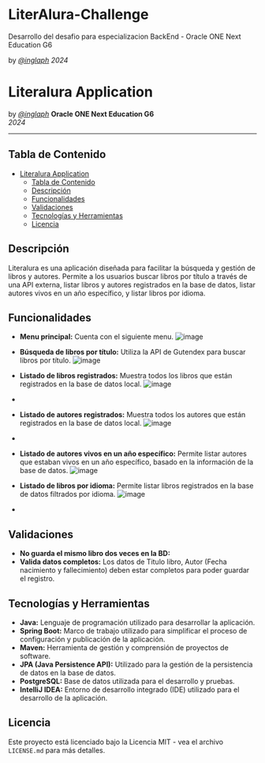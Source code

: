# LiterAlura-Challenge
Desarrollo del desafio para especializacion BackEnd - Oracle ONE Next Education G6

by [*@inglaph*](https://github.com/Inglaph)
*2024*
# Literalura Application

by [*@inglaph*](https://github.com/Inglaph)
**Oracle ONE Next Education G6**  
*2024*

___
## Tabla de Contenido

- [Literalura Application](#literalura-application)
  - [Tabla de Contenido](#tabla-de-contenido)
  - [Descripción](#descripción)
  - [Funcionalidades](#funcionalidades)
  - [Validaciones](#validaciones)
  - [Tecnologías y Herramientas](#tecnologías-y-herramientas)
  - [Licencia](#licencia)

## Descripción
Literalura es una aplicación diseñada para facilitar la búsqueda y gestión de libros y autores. Permite a los usuarios buscar libros por título a través de una API externa, listar libros y autores registrados en la base de datos, listar autores vivos en un año específico, y listar libros por idioma.

## Funcionalidades
- **Menu principal:** Cuenta con el siguiente menu.
  ![image](https://github.com/Inglaph/LiterAlura-Challenge/assets/86210091/30949079-a457-45fc-8aea-dd35aeb0717b)


- **Búsqueda de libros por título:** Utiliza la API de Gutendex para buscar libros por título.
![image](https://github.com/Inglaph/LiterAlura-Challenge/assets/86210091/e383f918-1211-4dcf-bc8b-ded01290ed11)


- **Listado de libros registrados:** Muestra todos los libros que están registrados en la base de datos local.
![image](https://github.com/Inglaph/LiterAlura-Challenge/assets/86210091/87c8ec98-6ae9-4a35-957a-846cb7eee11d)


- 
- **Listado de autores registrados:** Muestra todos los autores que están registrados en la base de datos local.
![image](https://github.com/Inglaph/LiterAlura-Challenge/assets/86210091/f82183e6-6679-4a87-be78-e56078997c27)

- 
- **Listado de autores vivos en un año específico:** Permite listar autores que estaban vivos en un año específico, basado en la información de la base de datos.
![image](https://github.com/Inglaph/LiterAlura-Challenge/assets/86210091/1a0d6d21-ebb9-4185-8b6c-9fbabcfa08b3)

- **Listado de libros por idioma:** Permite listar libros registrados en la base de datos filtrados por idioma.
 ![image](https://github.com/Inglaph/LiterAlura-Challenge/assets/86210091/44e9d46c-0a43-445b-a87c-68c814c6c2a5)

- 

## Validaciones
- **No guarda el mismo libro dos veces en la BD:**
- **Valida datos completos:** Los datos de Titulo libro, Autor (Fecha nacimiento y fallecimiento) deben estar completos para poder guardar el registro.



## Tecnologías y Herramientas
- **Java:** Lenguaje de programación utilizado para desarrollar la aplicación.
- **Spring Boot:** Marco de trabajo utilizado para simplificar el proceso de configuración y publicación de la aplicación.
- **Maven:** Herramienta de gestión y comprensión de proyectos de software.
- **JPA (Java Persistence API):** Utilizado para la gestión de la persistencia de datos en la base de datos.
- **PostgreSQL:** Base de datos utilizada para el desarrollo y pruebas.
- **IntelliJ IDEA:** Entorno de desarrollo integrado (IDE) utilizado para el desarrollo de la aplicación.


## Licencia
Este proyecto está licenciado bajo la Licencia MIT - vea el archivo `LICENSE.md` para más detalles.
